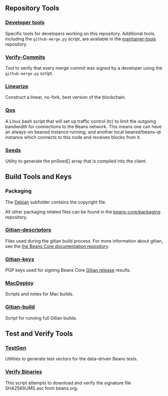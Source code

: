 Repository Tools
---------------------

### [Developer tools](/contrib/devtools) ###
Specific tools for developers working on this repository.
Additional tools, including the `github-merge.py` script, are available in the [maintainer-tools](https://github.com/beans-core/beans-maintainer-tools) repository.

### [Verify-Commits](/contrib/verify-commits) ###
Tool to verify that every merge commit was signed by a developer using the `github-merge.py` script.

### [Linearize](/contrib/linearize) ###
Construct a linear, no-fork, best version of the blockchain.

### [Qos](/contrib/qos) ###

A Linux bash script that will set up traffic control (tc) to limit the outgoing bandwidth for connections to the Beans network. This means one can have an always-on beansd instance running, and another local beansd/beans-qt instance which connects to this node and receives blocks from it.

### [Seeds](/contrib/seeds) ###
Utility to generate the pnSeed[] array that is compiled into the client.

Build Tools and Keys
---------------------

### Packaging ###
The [Debian](/contrib/debian) subfolder contains the copyright file.

All other packaging related files can be found in the [beans-core/packaging](https://github.com/beans-core/packaging) repository.

### [Gitian-descriptors](/contrib/gitian-descriptors) ###
Files used during the gitian build process. For more information about gitian, see the [the Beans Core documentation repository](https://github.com/beans-core/docs).

### [Gitian-keys](/contrib/gitian-keys)
PGP keys used for signing Beans Core [Gitian release](/doc/release-process.md) results.

### [MacDeploy](/contrib/macdeploy) ###
Scripts and notes for Mac builds.

### [Gitian-build](/contrib/gitian-build.py) ###
Script for running full Gitian builds.

Test and Verify Tools
---------------------

### [TestGen](/contrib/testgen) ###
Utilities to generate test vectors for the data-driven Beans tests.

### [Verify Binaries](/contrib/verifybinaries) ###
This script attempts to download and verify the signature file SHA256SUMS.asc from beans.org.
